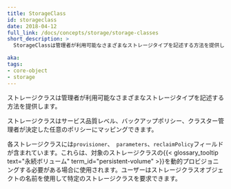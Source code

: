 ```yaml
---
title: StorageClass
id: storageclass
date: 2018-04-12
full_link: /docs/concepts/storage/storage-classes
short_description: >
  StorageClassは管理者が利用可能なさまざまなストレージタイプを記述する方法を提供します。

aka: 
tags:
- core-object
- storage
---
```

 ストレージクラスは管理者が利用可能なさまざまなストレージタイプを記述する方法を提供します。

<!--more--> 

ストレージクラスはサービス品質レベル、バックアップポリシー、クラスター管理者が決定した任意のポリシーにマッピングできます。

各ストレージクラスには`provisioner`、` parameters`、`reclaimPolicy`フィールドが含まれています。これらは、対象のストレージクラスの{{< glossary_tooltip text="永続ボリューム" term_id="persistent-volume" >}}を動的プロビジョニングする必要がある場合に使用されます。ユーザーはストレージクラスオブジェクトの名前を使用して特定のストレージクラスを要求できます。
